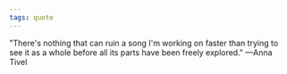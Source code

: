 ```yaml
---
tags: quote 
---
```


"There's nothing that can ruin a song I'm working on faster than trying to see it as a whole before all its parts have been freely explored." —Anna Tivel